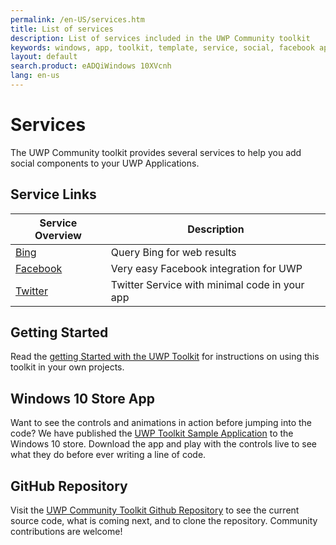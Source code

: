 ```yaml
---
permalink: /en-US/services.htm
title: List of services 
description: List of services included in the UWP Community toolkit
keywords: windows, app, toolkit, template, service, social, facebook api, twitter api, bing api 
layout: default
search.product: eADQiWindows 10XVcnh
lang: en-us
---
```


# Services

The UWP Community toolkit provides several services to help you add social components to your UWP Applications.

## Service Links

| Service Overview | Description |
| --- | --- |
| [Bing]({{site.baseurl}}/{{page.lang}}/services/bing.htm) | Query Bing for web results |
| [Facebook]({{site.baseurl}}/{{page.lang}}/services/facebook.htm) | Very easy Facebook integration for UWP |
| [Twitter]({{site.baseurl}}/{{page.lang}}/services/twitter.htm) | Twitter Service with minimal code in your app |


## Getting Started

Read the [getting Started with the UWP Toolkit]({{site.baseurl}}/{{page.lang}}/getting-started.htm) for instructions on using this toolkit in your own projects. 

## Windows 10 Store App

Want to see the controls and animations in action before jumping into the code?  We have published the [UWP Toolkit Sample Application](https://www.microsoft.com/store/apps/9nblggh4tlcq) to the Windows 10 store.  Download the app and play with the controls live to see what they do before ever writing a line of code.

## GitHub Repository

Visit the [UWP Community Toolkit Github Repository](https://github.com/Microsoft/UWPCommunityToolkit) to see the current source code, what is coming next, and to clone the repository.  Community contributions are welcome!

